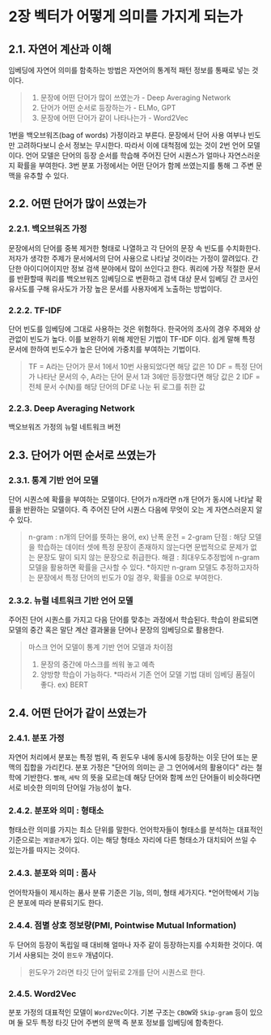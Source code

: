 # 2장 벡터가 어떻게 의미를 가지게 되는가
## 2.1. 자연어 계산과 이해
임베딩에 자연어 의미를 함축하는 방법은 자연어의 통계적 패턴 정보를 통째로 넣는 것이다.
> 1. 문장에 어떤 단어가 많이 쓰였는가 - Deep Averaging Network
> 2. 단어가 어떤 순서로 등장하는가 - ELMo, GPT
> 3. 문장에 어떤 단어가 같이 나타나는가 - Word2Vec

1번을 백오브워즈(bag of words) 가정이라고 부른다. 문장에서 단어 사용 여부나 빈도만 고려하다보니 순서 정보는 무시한다.
따라서 이에 대척점에 있는 것이 2번 언어 모델이다. 언어 모델은 단어의 등장 순서를 학습해 주어진 단어 시퀀스가 얼마나 자연스러운지 확률을 부여한다.
3번 분포 가정에서는 어떤 단어가 함께 쓰였는지를 통해 그 주변 문맥을 유추할 수 있다.

## 2.2. 어떤 단어가 많이 쓰였는가
### 2.2.1. 백오브워즈 가정
문장에서의 단어를 중복 제거한 형태로 나열하고 각 단어의 문장 속 빈도를 수치화한다. 저자가 생각한 주제가 문서에서의 단어 사용으로 나타날 것이라는 가정이 깔려있다.
간단한 아이디어이지만 정보 검색 분야에서 많이 쓰인다고 한다. 쿼리에 가장 적절한 문서를 반환할때 쿼리를 백오브워즈 임베딩으로 변환하고 검색 대상 문서 임베딩 간 코사인 유사도를 구해 유사도가 가장 높은 문서를 사용자에게 노출하는 방법이다. 

### 2.2.2. TF-IDF
단어 빈도를 임베딩에 그대로 사용하는 것은 위험하다. 한국어의 조사의 경우 주제와 상관없이 빈도가 높다. 이를 보완하기 위해 제안된 기법이 TF-IDF 이다.
쉽게 말해 특정 문서에 한하여 빈도수가 높은 단어에 가중치를 부여하는 기법이다. 
> TF = A라는 단어가 문서 1에서 10번 사용되었다면 해당 값은 10
> DF = 특정 단어가 나타난 문서의 수, A라는 단어 문서 1과 3에만 등장했다면 해당 값은 2
> IDF = 전체 문서 수(N)를 해당 단어의 DF로 나눈 뒤 로그를 취한 값

### 2.2.3. Deep Averaging Network
백오브워즈 가정의 뉴럴 네트워크 버전

## 2.3. 단어가 어떤 순서로 쓰였는가
### 2.3.1. 통계 기반 언어 모델
단어 시퀀스에 확률을 부여하는 모델이다. 단어가 n개라면 n개 단어가 동시에 나타날 확률을 반환하는 모델이다. 즉 주어진 단어 시퀀스 다음에 무엇이 오는 게 자연스러운지 알 수 있다. 
> n-gram : n개의 단어를 뜻하는 용어, ex) 난폭 운전 = 2-gram
단점 : 해당 모델을 학습하는 데이터 셋에 특정 문장이 존재하지 않는다면 문법적으로 문제가 없는 문장도 말이 되지 않는 문장으로 취급한다.
해결 : 최대우도추정법에 n-gram 모델을 활용하면 확률을 근사할 수 있다. 
*하지만 n-gram 모델도 추정하고자하는 문장에서 특정 단어의 빈도가 0일 경우, 확률을 0으로 부여한다. 

### 2.3.2. 뉴럴 네트워크 기반 언어 모델
주어진 단어 시퀀스를 가지고 다음 단어를 맞추는 과정에서 학습된다. 학습이 완료되면 모델의 중간 혹은 말단 계산 결과물을 단어나 문장의 임베딩으로 활용한다. 
> 마스크 언어 모델이 통계 기반 언어 모델과 차이점
> 1. 문장의 중간에 마스크를 씌워 놓고 예측
> 2. 양방향 학습이 가능하다. 
> *따라서 기존 언어 모델 기법 대비 임베딩 품질이 좋다. ex) BERT

## 2.4. 어떤 단어가 같이 쓰였는가
### 2.4.1. 분포 가정
자연어 처리에서 분포는 특정 범위, 즉 윈도우 내에 동시에 등장하는 이웃 단어 또는 문맥의 집합을 가리킨다. 분포 가정은 "단어의 의미는 곧 그 언어에서의 활용이다" 라는 철학에 기반한다. `빨래`, `세탁` 의 뜻을 모르는데 해당 단어와 함께 쓰인 단어들이 비슷하다면 서로 비슷한 의미의 단어일 가능성이 높다.

### 2.4.2. 분포와 의미 : 형태소
형태소란 의미를 가지는 최소 단위를 말한다. 언어학자들이 형태소를 분석하는 대표적인 기준으로는 `계열관계`가 있다.
이는 해당 형태소 자리에 다른 형태소가 대치되어 쓰일 수 있는가를 따지는 것이다. 

### 2.4.3. 분포와 의미 : 품사
언어학자들이 제시하는 품사 분류 기준은 기능, 의미, 형태 세가지다. *언어학에서 기능은 분포에 따라 분류되기도 한다.

### 2.4.4. 점별 상호 정보량(PMI, Pointwise Mutual Information)
두 단어의 등장이 독립일 때 대비해 얼마나 자주 같이 등장하는지를 수치화한 것이다. 여기서 사용되는 것이 `윈도우` 개념이다.
> 윈도우가 2라면 타깃 단어 앞뒤로 2개를 단어 시퀀스로 한다.

### 2.4.5. Word2Vec
분포 가정의 대표적인 모델이 `Word2Vec`이다. 기본 구조는 `CBOW`와 `Skip-gram` 등이 있으며 둘 모두 특정 타깃 단어 주변의 문맥 즉 분포 정보를 임베딩에 함축한다.
